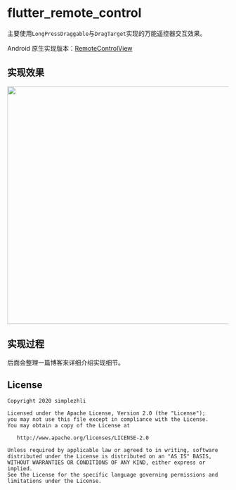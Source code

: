 # flutter_remote_control

主要使用`LongPressDraggable`与`DragTarget`实现的万能遥控器交互效果。

Android 原生实现版本：[RemoteControlView](https://github.com/simplezhli/RemoteControlView)

## 实现效果

<img src="preview/preview.gif" width="540px"/>

## 实现过程

后面会整理一篇博客来详细介绍实现细节。

## License

	Copyright 2020 simplezhli

    Licensed under the Apache License, Version 2.0 (the "License");
    you may not use this file except in compliance with the License.
    You may obtain a copy of the License at

       http://www.apache.org/licenses/LICENSE-2.0

    Unless required by applicable law or agreed to in writing, software
    distributed under the License is distributed on an "AS IS" BASIS,
    WITHOUT WARRANTIES OR CONDITIONS OF ANY KIND, either express or implied.
    See the License for the specific language governing permissions and
    limitations under the License.

